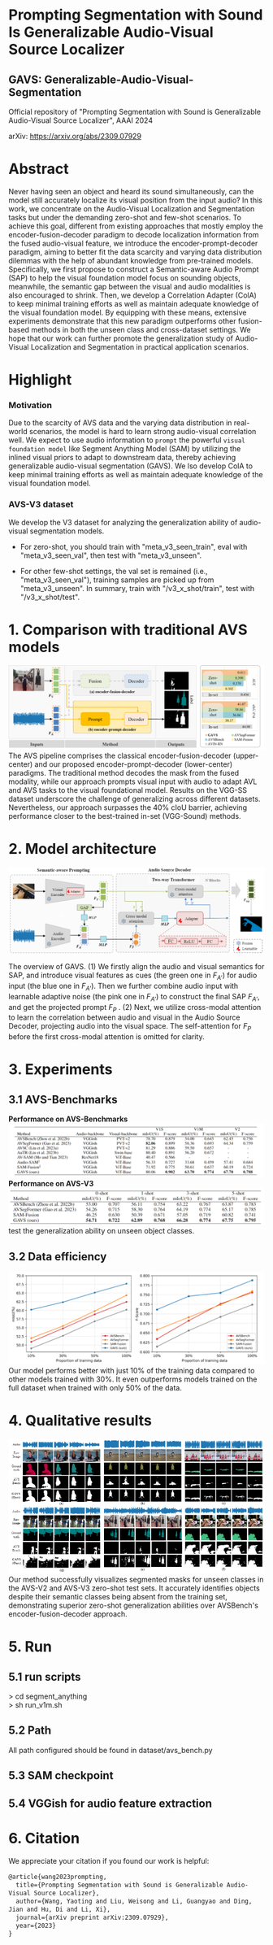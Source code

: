 # Prompting Segmentation with Sound Is Generalizable Audio-Visual Source Localizer
## GAVS: Generalizable-Audio-Visual-Segmentation
Official repository of "Prompting Segmentation with Sound is Generalizable Audio-Visual Source Localizer", AAAI 2024

arXiv: https://arxiv.org/abs/2309.07929

# Abstract
Never having seen an object and heard its sound simultaneously, can the model still accurately localize its visual position from the input audio? In this work, we concentrate on the Audio-Visual Localization and Segmentation tasks but under the demanding zero-shot and few-shot scenarios. To achieve this goal, different from existing approaches that mostly employ the encoder-fusion-decoder paradigm to decode localization information from the fused audio-visual feature, we introduce the encoder-prompt-decoder paradigm, aiming to better fit the data scarcity and varying data distribution dilemmas with the help of abundant knowledge from pre-trained models. Specifically, we first propose to construct a Semantic-aware Audio Prompt (SAP) to help the visual foundation model focus on sounding objects, meanwhile, the semantic gap between the visual and audio modalities is also encouraged to shrink. Then, we develop a Correlation Adapter (ColA) to keep minimal training efforts as well as maintain adequate knowledge of the visual foundation model. By equipping with these means, extensive experiments demonstrate that this new paradigm outperforms other fusion-based methods in both the unseen class and cross-dataset settings. We hope that our work can further promote the generalization study of Audio-Visual Localization and Segmentation in practical application scenarios.

# Highlight

### Motivation
Due to the scarcity of AVS data and the varying data distribution in real-world scenarios, the model is hard to learn strong audio-visual correlation well. We expect to use audio information to `prompt` the powerful `visual foundation model` like Segment Anything Model (SAM) by utilizing the inlined visual priors to adapt to downstream data, thereby achieving generalizable audio-visual segmentation (GAVS). We lso develop ColA to keep minimal training efforts as well as maintain adequate knowledge of the visual foundation model.  

### AVS-V3 dataset
We develop the V3 dataset for analyzing the generalization ability of audio-visual segmentation models.   
- For zero-shot, you should train with "meta_v3_seen_train", eval with "meta_v3_seen_val", then test with "meta_v3_unseen".

- For other few-shot settings, the val set is remained (i.e., "meta_v3_seen_val"), training samples are picked up from  "meta_v3_unseen". In summary, train with "/v3_x_shot/train", test with "/v3_x_shot/test".

# 1. Comparison with traditional AVS models

![teaser](assets/README/image.png)
The AVS pipeline comprises the classical encoder-fusion-decoder (upper-center) and our proposed encoder-prompt-decoder (lower-center) paradigms. The traditional method decodes the mask from the fused modality, while our approach prompts visual input with audio to adapt AVL and AVS tasks to the visual foundational model. Results on the VGG-SS dataset underscore the challenge of generalizing across different datasets. Nevertheless, our approach surpasses the 40% cIoU barrier, achieving performance closer to the best-trained in-set (VGG-Sound) methods.

# 2. Model architecture

![architecture](assets/README/image-1.png)

The overview of GAVS. (1) We firstly align the audio and visual semantics for SAP, and introduce visual features as cues (the green one in $F_{A'}$) for audio input (the blue one in $F_{A'}$). Then we further combine audio input with learnable adaptive noise (the pink one in $F_{A'}$) to construct the final SAP $F_{A'}$, and get the projected prompt $F_{P}$ . (2) Next, we utilize cross-modal attention to learn the correlation between audio and visual in the Audio Source Decoder, projecting audio into the visual space. The self-attention for $F_{P}$ before the first cross-modal attention is omitted for clarity.

# 3. Experiments
## 3.1 AVS-Benchmarks
**Performance on AVS-Benchmarks**
![Alt text](assets/README/image-3.png)
**Performance on AVS-V3**
![Alt text](assets/README/image-4.png)
test the generalization ability on unseen object classes.
## 3.2 Data efficiency
![Alt text](assets/README/image-5.png)
 Our model performs better with just 10% of the training data compared to other models trained with 30%. It even outperforms models trained on the full dataset when trained with only 50% of the data.
# 4. Qualitative results
![Alt text](assets/README/image-6.png)
 Our method successfully visualizes segmented masks for unseen classes in the AVS-V2 and AVS-V3 zero-shot test sets. It accurately identifies objects despite their semantic classes being absent from the training set, demonstrating superior zero-shot generalization abilities over AVSBench's encoder-fusion-decoder approach.
# 5. Run
## 5.1 run scripts
\> cd segment_anything  
\> sh run_v1m.sh

## 5.2 Path
All path configured should be found in dataset/avs_bench.py  

## 5.3 SAM checkpoint  

## 5.4 VGGish for audio feature extraction  

# 6. Citation
We appreciate your citation if you found our work is helpful:
```
@article{wang2023prompting,
  title={Prompting Segmentation with Sound is Generalizable Audio-Visual Source Localizer},
  author={Wang, Yaoting and Liu, Weisong and Li, Guangyao and Ding, Jian and Hu, Di and Li, Xi},
  journal={arXiv preprint arXiv:2309.07929},
  year={2023}
}
```
